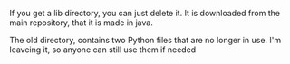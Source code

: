 If you get a lib directory, you can just delete it. It is downloaded from the main repository, that it is made in java.

The old directory, contains two Python files that are no longer in use. I'm leaveing it, so anyone can still use them if needed
